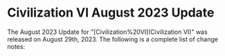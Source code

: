 # Civilization VI August 2023 Update

The August 2023 Update for "[Civilization%20VI](Civilization VI)" was released on August 29th, 2023. The following is a complete list of change notes:
